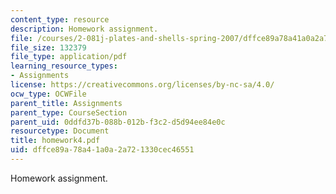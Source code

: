 ```yaml
---
content_type: resource
description: Homework assignment.
file: /courses/2-081j-plates-and-shells-spring-2007/dffce89a78a41a0a2a721330cec46551_homework4.pdf
file_size: 132379
file_type: application/pdf
learning_resource_types:
- Assignments
license: https://creativecommons.org/licenses/by-nc-sa/4.0/
ocw_type: OCWFile
parent_title: Assignments
parent_type: CourseSection
parent_uid: 0ddfd37b-088b-012b-f3c2-d5d94ee84e0c
resourcetype: Document
title: homework4.pdf
uid: dffce89a-78a4-1a0a-2a72-1330cec46551
---
```

Homework assignment.